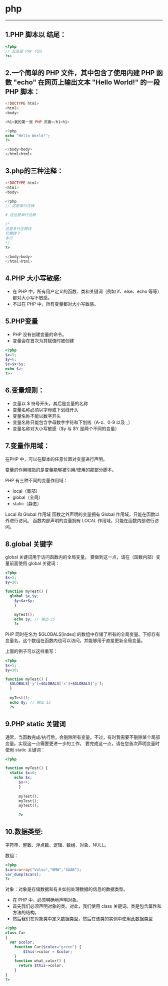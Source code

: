#  php


---

##  1.PHP 脚本以 <?php 开头，以 ?> 结尾：

```php
<?php
// 此处是 PHP 代码
?>>
```


##  2.一个简单的 PHP 文件，其中包含了使用内建 PHP 函数 "echo" 在网页上输出文本 "Hello World!" 的一段 PHP 脚本：

```php
<!DOCTYPE html>
<html>
<body>

<h1>我的第一张 PHP 页面</h1>h1>

<?php
echo "Hello World!";
?>

</body>body>
</html>html>
```

##  3.php的三种注释：

```php
<!DOCTYPE html>
<html>
<body>

<?php
// 这是单行注释

# 这也是单行注释

/*
这是多行注释块
它横跨了
多行
*/
?>
 
</body>body>
</html>html>

```

##  4.PHP 大小写敏感:

*   在 PHP 中，所有用户定义的函数、类和关键词（例如 if、else、echo 等等）都对大小写不敏感。
*   不过在 PHP 中，所有变量都对大小写敏感。

##  5.PHP变量
*   PHP 没有创建变量的命令。
*   变量会在首次为其赋值时被创建
    
```php
<?php
$x=5;
$y=6;
$z=$x+$y;
echo $z;
?>>

```

##  6.变量规则：
*   变量以 $ 符号开头，其后是变量的名称
*   变量名称必须以字母或下划线开头
*   变量名称不能以数字开头
*   变量名称只能包含字母数字字符和下划线（A-z、0-9 以及 _）
*   变量名称对大小写敏感（$y 与 $Y 是两个不同的变量）


##  7.变量作用域：

在PHP 中，可以在脚本的任意位置对变量进行声明。

变量的作用域指的是变量能够被引用/使用的那部分脚本。

PHP 有三种不同的变量作用域：
*   local（局部）
*   global（全局）
*   static（静态）

Local 和 Global 作用域
函数之外声明的变量拥有 Global 作用域，只能在函数以外进行访问。
函数内部声明的变量拥有 LOCAL 作用域，只能在函数内部进行访问。

##  8.global 关键字
global 关键词用于访问函数内的全局变量。
要做到这一点，请在（函数内部）变量前面使用 global 关键词：

```php
<?php
$x=5;
$y=10;

function myTest() {
  global $x,$y;
    $y=$x+$y;
    }
    
    myTest();
    echo $y; // 输出 15
    ?>
```
 
PHP 同时在名为 $GLOBALS[index] 的数组中存储了所有的全局变量。下标存有变量名。这个数组在函数内也可以访问，并能够用于直接更新全局变量。

上面的例子可以这样重写：

```php
<?php
$x=5;
$y=10;

function myTest() {
  $GLOBALS['y']=$GLOBALS['x']+$GLOBALS['y'];
  } 
  
  myTest();
  echo $y; // 输出 15
  ?>
```

##  9.PHP static 关键词
通常，当函数完成/执行后，会删除所有变量。不过，有时我需要不删除某个局部变量。实现这一点需要更进一步的工作。
要完成这一点，请在您首次声明变量时使用 static 关键词：

```php
<?php

function myTest() {
  static $x=0;
    echo $x;
      $x++;
      }
      
      myTest();
      myTest();
      myTest();
      
      ?>
```


##  10.数据类型:
字符串、整数、浮点数、逻辑、数组、对象、NULL。

数组：
```php
<?php 
$cars=array("Volvo","BMW","SAAB");
var_dump($cars);
?>
```

对象：对象是存储数据和有关如何处理数据的信息的数据类型。

*   在 PHP 中，必须明确地声明对象。
*   首先我们必须声明对象的类。对此，我们使用 class 关键词。类是包含属性和方法的结构。
*   然后我们在对象类中定义数据类型，然后在该类的实例中使用此数据类型

```php
<?php
class Car
{
  var $color;
    function Car($color="green") {
        $this->color = $color;
    }
    function what_color() {
      return $this->color;
    }
}
?>
```

